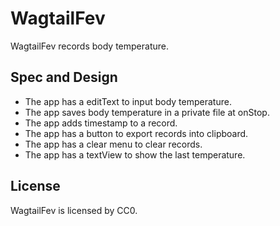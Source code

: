 # WagtailFev

WagtailFev records body temperature.

## Spec and Design

* The app has a editText to input body temperature.
* The app saves body temperature in a private file at onStop.
* The app adds timestamp to a record.
* The app has a button to export records into clipboard.
* The app has a clear menu to clear records.
* The app has a textView to show the last temperature.

## License

WagtailFev is licensed by CC0.
